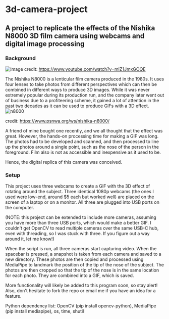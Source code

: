 # 3d-camera-project

## A project to replicate the effects of the Nishika N8000 3D film camera using webcams and digital image processing

### Background

![image](https://user-images.githubusercontent.com/75865953/133840445-2cd9be74-6fbb-4a1a-901d-a964d3512bcc.png)
credit: https://www.youtube.com/watch?v=mIZ1JmxGOQE

The Nishika N8000 is a lenticular film camera produced in the 1980s. It uses four lenses to take photos from different perspectives
which can then be combined in different ways to produce 3D images. While it was never extremely popular during its production
run, and the company later went out of business due to a profiteering scheme, it gained a lot of attention in the past two decades 
as it can be used to produce GIFs with a 3D effect. 
![n8000](https://user-images.githubusercontent.com/75865953/133842282-cab76bac-8a5b-4f52-b565-2c3ebc718555.gif)



credit: https://www.psnwa.org/ws/nishika-n8000/

A friend of mine bought one recently, and we all thought that the effect was great. However, the hands-on processing time for making
a GIF was long. The photos had to be developed and scanned, and then processed to line up the photos around a single point, such as
the nose of the person in the foreground. Film also is not as accessible and inexpensive as it used to be. 

Hence, the digital replica of this camera was conceived. 

### Setup

This project uses three webcams to create a GIF with the 3D effect of rotating around the subject. Three identical 1080p webcams
(the ones I used were low-end, around $5 each but worked well) are placed on the screen of a laptop or on a monitor. All three are
plugged into USB ports on the computer.

(NOTE: this project can be extended to include more cameras, assuming you have more than three USB ports, which would make a better GIF. 
I couldn't get OpenCV to read multiple cameras over the same USB-C hub, even with threading, so I was stuck with three. 
If you figure out a way around it, let me know!)

When the script is run, all three cameras start capturing video. When the spacebar is pressed, a snapshot is taken from each camera
and saved to a new directory. These photos are then copied and processed using MediaPipe to landmark the position of the tip of the
nose of the subject. The photos are then cropped so that the tip of the nose is in the same location for each photo. They are
combined into a GIF, which is saved.

More functionality will likely be added to this program soon, so stay alert! Also, don't hesitate to fork the repo or email me if you have 
an idea for a feature.

Python dependency list: OpenCV (pip install opencv-python), MediaPipe (pip install mediapipe), os, time, shutil
